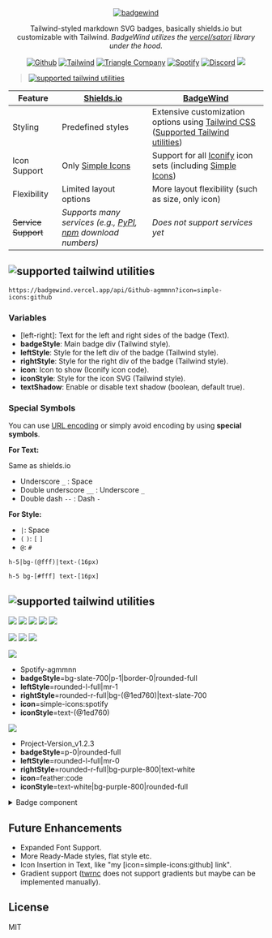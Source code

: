 <div align="center">

<a href="https://badgewind.vercel.app/api/Badge-Wind?badgeStyle=bg-|border|text-(27px)|border-cyan-500|rounded-full|text-2xl&leftStyle=bg-|text-rose-50|p-2|rounded-l-xl|h-full|text-2xl&rightStyle=bg-|rounded-r-xl|italic|h-full|text-2xl|px-3|border-l|border-cyan-500&icon=ri:windy-line&iconStyle=text-cyan-500|h-11|w-11">
<picture>
  <source media="(prefers-color-scheme: dark)" srcset="https://badgewind.vercel.app/api/Badge-Wind?badgeStyle=bg-|border|text-(27px)|border-cyan-500|rounded-full|text-2xl&leftStyle=bg-|text-rose-50|p-2|rounded-l-xl|h-full|text-2xl&rightStyle=bg-|rounded-r-xl|italic|h-full|text-2xl|px-3|border-l|border-cyan-500&icon=ri:windy-line&iconStyle=text-cyan-500|h-11|w-11">
  <img alt="badgewind" src="https://badgewind.vercel.app/api/Badge-Wind?badgeStyle=bg-|text-rose-900|border|text-(27px)|border-cyan-500|rounded-full|text-2xl&leftStyle=bg-|p-2|rounded-l-xl|h-full|text-2xl&rightStyle=bg-|rounded-r-xl|italic|h-full|text-2xl|px-3|border-l|border-cyan-500&icon=ri:windy-line&iconStyle=text-cyan-500|h-11|w-11">
</picture>
</a>

Tailwind-styled markdown SVG badges, basically shields.io but customizable with Tailwind. _BadgeWind utilizes the [vercel/satori](https://github.com/vercel/satori) library under the hood._

[![Github](https://badgewind.vercel.app/api/BadgeWind?icon=simple-icons:github)](https://github.com/agmmnn/badgewind) [![Tailwind](https://badgewind.vercel.app/api/-?icon=simple-icons:tailwindcss)](https://tailwindcss.com/) [![Triangle Company](https://badgewind.vercel.app/api/Triangle-Company?badgeStyle=rounded-none|border-2|p-0&leftStyle=rounded-none|bg-zinc-100|text-zinc-800|mr-0&rightStyle=rounded-none|bg-zinc-800|text-white&icon=mdi:triangle&textShadow=false)](https://vercel.com/home) [![Spotify](<https://badgewind.vercel.app/api/-Spotify?badgeStyle=bg-|border-0|rounded-full&leftStyle=rounded-l-full|mr-1&rightStyle=rounded-r-full|rounded-l|bg-(@1ed760)|text-slate-700&icon=simple-icons:spotify&iconStyle=text-(@1ed760)>)](https://open.spotify.com/user/agmmnn) [![Discord](<https://badgewind.vercel.app/api/-Midjourney?badgeStyle=border-0|rounded-full&leftStyle=rounded-full|mr-1|bg-(@525dea)&rightStyle=rounded-r-full|rounded-l|bg-|pl-0|pr-2&icon=simple-icons:discord&iconStyle=text-white>)](https://discord.com/invite/midjourney)
![](https://github.com/agmmnn/badgewind/assets/16024979/68e63feb-a872-4bac-bbc2-52f49faca96d)

</div>



> <a href="https://github.com/jaredh159/tailwind-react-native-classnames/blob/master/supported-utilities.md"><picture><source media="(prefers-color-scheme: dark)" srcset="https://badgewind.vercel.app/api/Supported-Tailwind_Utilities?badgeStyle=border-2|border-slate-600|text-white|rounded-none|bg-&leftStyle=bg-&rightStyle=bg-|border-l|border-slate-600&icon=devicon:tailwindcss&textShadow=false"><img alt="supported tailwind utilities" src="https://badgewind.vercel.app/api/Supported-Tailwind_Utilities?badgeStyle=border-2|border-slate-800|text-black|rounded-none|bg-&leftStyle=bg-&rightStyle=bg-|border-l|border-slate-800&icon=devicon:tailwindcss&textShadow=false"></picture></a>

| Feature             | [Shields.io](https://shields.io/)                                                                                                         | [BadgeWind](https://badgewind.vercel.app/)                                                                                                                                                                             |
| ------------------- | ----------------------------------------------------------------------------------------------------------------------------------------- | ----------------------------------------------------------------------------------------------------------------------------------------------------------------------------------------------------------------- |
| Styling             | Predefined styles                                                                                                                         | Extensive customization options using [Tailwind CSS](https://tailwindcss.com/) ([Supported Tailwind utilities](https://github.com/jaredh159/tailwind-react-native-classnames/blob/master/supported-utilities.md)) |
| Icon Support        | Only [Simple Icons](https://simpleicons.org/)                                                                                             | Support for all [Iconify](https://icon-sets.iconify.design/) icon sets (including [Simple Icons](https://icon-sets.iconify.design/simple-icons/))                                                                 |
| Flexibility         | Limited layout options                                                                                                                    | More layout flexibility (such as size, only icon)                                                                                                                                                                 |
| ~~Service Support~~ | _Supports many services (e.g., [PyPI](https://shields.io/badges/py-pi-downloads), [npm](https://shields.io/badges/npm) download numbers)_ | _Does not support services yet_                                                                                                                                                                                   |

## <picture><source media="(prefers-color-scheme: dark)" srcset="https://badgewind.vercel.app/api/Usage?badgeStyle=boder-slate-800|text-white|rounded-|bg-&leftStyle=bg-|text-2xl&rightStyle=bg-|border-l|border-slate-800&icon=memory:bow-arrow&textShadow=false&iconStyle=h-6|w-6"><img alt="supported tailwind utilities" src="https://badgewind.vercel.app/api/Usage?badgeStyle=boder-slate-800|text-black|rounded-|bg-&leftStyle=bg-|text-2xl&rightStyle=bg-|border-l|border-slate-800&icon=memory:bow-arrow&textShadow=false&iconStyle=h-6|w-6"></picture>

```
https://badgewind.vercel.app/api/Github-agmmnn?icon=simple-icons:github
```

### Variables

- \[left-right\]: Text for the left and right sides of the badge (Text).
- **badgeStyle**: Main badge div (Tailwind style).
- **leftStyle**: Style for the left div of the badge (Tailwind style).
- **rightStyle**: Style for the right div of the badge (Tailwind style).
- **icon**: Icon to show (Iconify icon code).
- **iconStyle**: Style for the icon SVG (Tailwind style).
- **textShadow**: Enable or disable text shadow (boolean, default true).

### Special Symbols

You can use [URL encoding](https://www.urlencoder.org/) or simply avoid encoding by using **special symbols**.

**For Text:**

Same as shields.io

- Underscore `_` : Space ` `
- Double underscore `__` : Underscore `_`
- Double dash `--` : Dash `-`

**For Style:**

- `|`: Space ` `
- `(` `)`: `[` `]`
- `@`: `#`

```
h-5|bg-(@fff)|text-(16px)

h-5 bg-[#fff] text-[16px]
```

## <picture><source media="(prefers-color-scheme: dark)" srcset="https://badgewind.vercel.app/api/Examples?badgeStyle=boder-slate-800|text-white|rounded-|bg-&leftStyle=bg-|text-2xl&rightStyle=bg-|border-l|border-slate-800&icon=memory:map&textShadow=false&iconStyle=h-6|w-6"><img alt="supported tailwind utilities" src="https://badgewind.vercel.app/api/Examples?badgeStyle=boder-slate-800|text-black|rounded-|bg-&leftStyle=bg-|text-2xl&rightStyle=bg-|border-l|border-slate-800&icon=memory:map&textShadow=false&iconStyle=h-6|w-6"></picture>

![](https://badgewind.vercel.app/api/Github-agmmnn?icon=simple-icons:github) ![](https://badgewind.vercel.app/api/Github-agmmnn) ![](https://badgewind.vercel.app/api/agmmnn?badgeStyle=text-lime-200&icon=simple-icons:github) ![](https://badgewind.vercel.app/api/-?icon=simple-icons:github) ![](https://badgewind.vercel.app/api/-?leftStyle=rounded-full&icon=simple-icons:github&iconStyle=text-sky-200|h-5|w-5|m-1)

![](<https://badgewind.vercel.app/api/-Reactive?badgeStyle=rounded-full&leftStyle=rounded-full&rightStyle=bg-transparent|font-black|w-16&icon=simple-icons:react&iconStyle=text-(@61dafb)|w-5|h-5>)
![](https://badgewind.vercel.app/api/Project-v1.2.3?badgeStyle=p-0|rounded-full&leftStyle=rounded-l-full|mr-0&rightStyle=rounded-r-full|bg-zinc-800|text-white&icon=mdi:triangle&iconStyle=text-white) [![](https://badgewind.vercel.app/api/Triangle-Company?badgeStyle=rounded-none|border-2|p-0&leftStyle=rounded-none|bg-zinc-100|text-zinc-800|mr-0&rightStyle=rounded-none|bg-zinc-800|text-white&icon=mdi:triangle)](https://vercel.com/home)

[![](<https://badgewind.vercel.app/api/Spotify-agmmnn?badgeStyle=bg-slate-700|p-1|border-0|rounded-full&leftStyle=rounded-l-full|mr-1&rightStyle=rounded-r-full|bg-(@1ed760)|text-slate-700&icon=simple-icons:spotify&iconStyle=text-(@1ed760)>)](<https://badgewind.vercel.app/api/Spotify-agmmnn?badgeStyle=bg-slate-700|p-1|border-0|rounded-full&leftStyle=rounded-l-full|mr-1&rightStyle=rounded-r-full|bg-white|text-slate-700&icon=simple-icons:spotify&iconStyle=text-(@1ed760)>)

- Spotify-agmmnn
- **badgeStyle**=bg-slate-700|p-1|border-0|rounded-full
- **leftStyle**=rounded-l-full|mr-1
- **rightStyle**=rounded-r-full|bg-(@1ed760)|text-slate-700
- **icon**=simple-icons:spotify
- **iconStyle**=text-(@1ed760)

![](https://badgewind.vercel.app/api/Project-Version_v1.2.3?badgeStyle=p-0|rounded-full&leftStyle=rounded-l-full|mr-0&rightStyle=rounded-r-full|bg-purple-800|text-white&icon=feather:code&iconStyle=text-white|bg-purple-800|rounded-full)

- Project-Version_v1.2.3
- **badgeStyle**=p-0|rounded-full
- **leftStyle**=rounded-l-full|mr-0
- **rightStyle**=rounded-r-full|bg-purple-800|text-white
- **icon**=feather:code
- **iconStyle**=text-white|bg-purple-800|rounded-full

<details>
<summary>Badge component</summary>

```tsx
<div
  tw={twMerge(
    "flex bg-[#314361] text-white border-b-2 border-slate-700 rounded-md items-center leading-3 text-[11px]",
    badgeStyle
  )}
>
  <div
    tw={twMerge(
      "flex bg-[#445d87] rounded-l-md p-1 justify-center items-center text-[11px]",
      left && right ? "rounded-l-md" : "rounded-md",
      leftStyle
    )}
  >
    {icon && (
      <IconElement
        icon={icon}
        iconStyle={twMerge(
          "h-3.5 w-3.5",
          left || right ? "mr-1" : "",
          left === "" && "mr-0",
          iconStyle && iconStyle
        )}
      />
    )}
    {left && <div style={textStyle}>{left}</div>}
  </div>
  {right && (
    <div
      tw={twMerge(
        "flex bg-[#2f86cf] p-1 items-center leading-3 text-[11px]",
        left && right ? "rounded-r-md" : "",
        rightStyle
      )}
    >
      <div style={textStyle}>{right}</div>
    </div>
  )}
</div>
```

</details>

## Future Enhancements

- Expanded Font Support.
- More Ready-Made styles, flat style etc.
- Icon Insertion in Text, like "my [icon=simple-icons:github] link".
- Gradient support ([twrnc](https://github.com/jaredh159/tailwind-react-native-classnames/blob/master/supported-utilities.md) does not support gradients but maybe can be implemented manually).

## License

MIT
